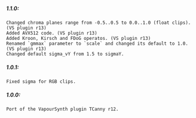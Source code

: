 ##### 1.1.0:
    Changed chroma planes range from -0.5..0.5 to 0.0..1.0 (float clips). (VS plugin r13)
    Added AVX512 code. (VS plugin r13)
    Added Kroon, Kirsch and FDoG operatos. (VS plugin r13)
    Renamed `gmmax` parameter to `scale` and changed its default to 1.0. (VS plugin r13)
    Changed default sigma_vY from 1.5 to sigmaY.

##### 1.0.1:
    Fixed sigma for RGB clips.

##### 1.0.0:
    Port of the VapourSynth plugin TCanny r12.
